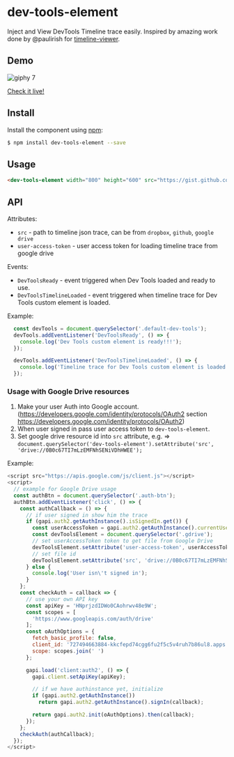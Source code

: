 # dev-tools-element

Inject and View DevTools Timeline trace easily.
Inspired by amazing work done by @paulirish for [timeline-viewer](https://github.com/ChromeDevTools/timeline-viewer).

## Demo

![giphy 7](https://user-images.githubusercontent.com/6231516/32519349-1f357e1a-c415-11e7-8414-468a14f1e8ee.gif)

[Check it live!](https://denar90.github.io/dev-tools-element/demo/)

## Install

Install the component using [npm](https://www.npmjs.com/):

```sh
$ npm install dev-tools-element --save
```

## Usage

```html
<dev-tools-element width="800" height="600" src="https://gist.github.com/paulirish/f83d30384954937dc3a1fae970a4ae52/raw/b25b27741c652d3091a316dfd8b58bf72f14aa74/twitch.json"></dev-tools-element>
```

## API

Attributes:

 - `src` - path to timeline json trace, can be from `dropbox`, `github`, `google drive`
 - `user-access-token` - user access token for loading timeline trace from google drive 
 
Events:
 
 - `DevToolsReady` - event triggered when Dev Tools loaded and ready to use.
 - `DevToolsTimelineLoaded` - event triggered when timeline trace for Dev Tools custom element is loaded.
 
Example:
 
```js
  const devTools = document.querySelector('.default-dev-tools');
  devTools.addEventListener('DevToolsReady', () => {
    console.log('Dev Tools custom element is ready!!!');
  });

  devTools.addEventListener('DevToolsTimelineLoaded', () => {
    console.log('Timeline trace for Dev Tools custom element is loaded!!!');
  });
```

### Usage with Google Drive resources

1. Make your user Auth into Google account. (https://developers.google.com/identity/protocols/OAuth2 section https://developers.google.com/identity/protocols/OAuth2)
2. When user signed in pass user access token to `dev-tools-element`.
3. Set google drive resource id into `src` attribute, e.g. => `document.querySelector('dev-tools-element').setAttribute('src', 'drive://0B0c67TI7mLzEMFNhSENiVDhHWEE');`

Example:

```js
<script src="https://apis.google.com/js/client.js"></script>
<script>
  // example for Google Drive usage
  const authBtn = document.querySelector('.auth-btn');
  authBtn.addEventListener('click', () => {
    const authCallback = () => {
      // if user signed in show him the trace
      if (gapi.auth2.getAuthInstance().isSignedIn.get()) {
        const userAccessToken = gapi.auth2.getAuthInstance().currentUser.get().getAuthResponse().access_token;
        const devToolsElement = document.querySelector('.gdrive');
        // set userAccessToken token to get file from Google Drive
        devToolsElement.setAttribute('user-access-token', userAccessToken);
        // set file id
        devToolsElement.setAttribute('src', 'drive://0B0c67TI7mLzEMFNhSENiVDhHWEE');
      } else {
        console.log('User isn\'t signed in');
      }
    };
    const checkAuth = callback => {
      // use your own API key
      const apiKey = 'HNprjzdIDWo0CAohrwv48e9W';
      const scopes = [
        'https://www.googleapis.com/auth/drive'
      ];
      const oAuthOptions = {
        fetch_basic_profile: false,
        client_id: '727494663884-kkcfepd74cgg6fu2f5c5v4ruh7b86ul8.apps.googleusercontent.com',
        scope: scopes.join(' ')
      };

      gapi.load('client:auth2', () => {
        gapi.client.setApiKey(apiKey);

        // if we have authinstance yet, initialize
        if (gapi.auth2.getAuthInstance())
          return gapi.auth2.getAuthInstance().signIn(callback);

        return gapi.auth2.init(oAuthOptions).then(callback);
      });
    };
    checkAuth(authCallback);
  });
</script>

```

